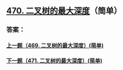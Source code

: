 ## [470. 二叉树的最大深度](https://leetcode-cn.com/problems/merge-two-sorted-lists/)（简单）





### 答案：



#### [上一题（469. 二叉树的最大深度）(简单)](https://github.com/sdwwld/leetCode/blob/master/src/main/java/com/wld/java/leetcode/leetCode0469.md)

#### [下一题（471. 二叉树的最大深度）(简单)](https://github.com/sdwwld/leetCode/blob/master/src/main/java/com/wld/java/leetcode/leetCode0471.md)